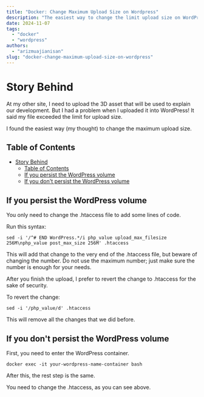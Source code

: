 ```yaml
---
title: "Docker: Change Maximum Upload Size on Wordpress"
description: "The easiest way to change the limit upload size on WordPress that runs on Docker"
date: 2024-11-07
tags: 
  - "docker"
  - "wordpress"
authors:
  - "arizmuajianisan"
slug: "docker-change-maximum-upload-size-on-wordpress"
---
```


# Story Behind

At my other site, I need to upload the 3D asset that will be used to explain our development. But I had a problem when I uploaded it into WordPress! It said my file exceeded the limit for upload size.

I found the easiest way (my thought) to change the maximum upload size.

## Table of Contents

- [Story Behind](#story-behind)
  - [Table of Contents](#table-of-contents)
  - [If you persist the WordPress volume](#if-you-persist-the-wordpress-volume)
  - [If you don't persist the WordPress volume](#if-you-dont-persist-the-wordpress-volume)

## If you persist the WordPress volume

You only need to change the .htaccess file to add some lines of code.

Run this syntax:

```
sed -i '/^# END WordPress.*/i php_value upload_max_filesize 256M\nphp_value post_max_size 256M' .htaccess 
```

This will add that change to the very end of the .htaccess file, but beware of changing the number. Do not use the maximum number; just make sure the number is enough for your needs.

After you finish the upload, I prefer to revert the change to .htaccess for the sake of security.

To revert the change:

```
sed -i '/php_value/d' .htaccess
```

This will remove all the changes that we did before.

## If you don't persist the WordPress volume

First, you need to enter the WordPress container.

```
docker exec -it your-wordpress-name-container bash
```

After this, the rest step is the same.

You need to change the .htaccess, as you can see above.
